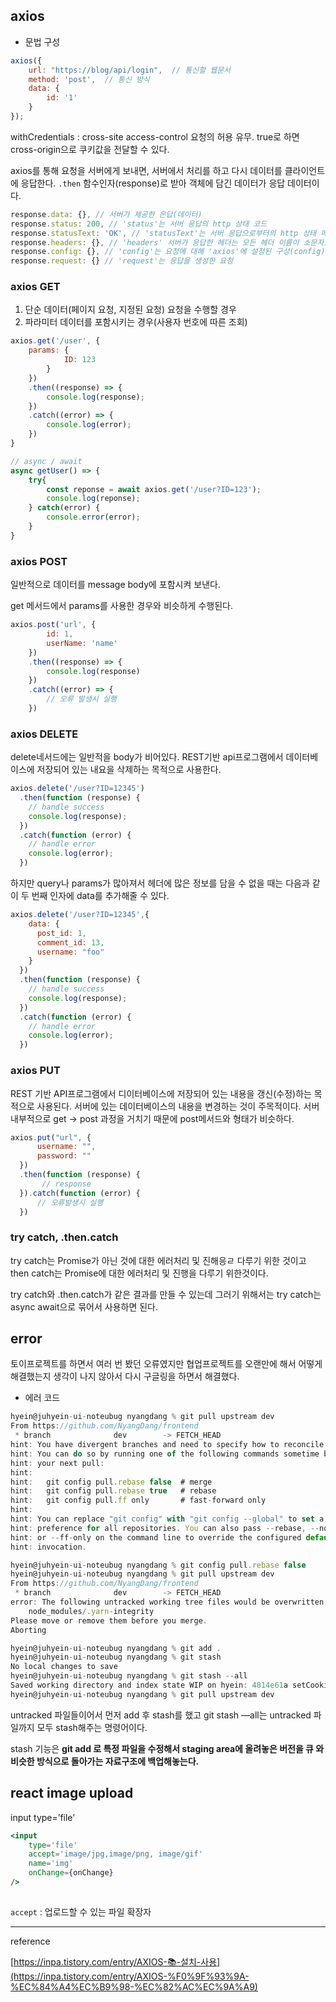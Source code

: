 ## axios

- 문법 구성

```jsx
axios({
	url: "https://blog/api/login",  // 통신할 웹문서
	method: 'post',  // 통신 방식
	data: {
		id: '1'
	}
});
```

withCredentials : cross-site access-control 요청의 허용 유무. true로 하면 cross-origin으로 쿠키값을 전달할 수 있다.

axios를 통해 요청을 서버에게 보내면, 서버에서 처리를 하고 다시 데이터를 클라이언트에 응답한다. `.then` 함수인자(response)로 받아 객체에 담긴 데이터가 응답 데이터이다.

```jsx
response.data: {}, // 서버가 제공한 은답(데이터)
response.status: 200, // 'status'는 서버 응답의 http 상태 코드
response.statusText: 'OK', // 'statusText'는 서버 응답으로부터의 http 상태 메시지
response.headers: {}, // 'headers' 서버가 응답한 헤더는 모든 헤더 이름이 소문자로 제공
response.config: {}, // 'config'는 요청에 대해 'axios'에 설정된 구성(config)
response.request: {} // 'request'는 응답을 생성한 요청
```

### axios GET

1. 단순 데이터(페이지 요청, 지정된 요청) 요청을 수행할 경우
2. 파라미터 데이터를 포함시키는 경우(사용자 번호에 따른 조회)

```jsx
axios.get('/user', {
	params: {
			ID: 123
		}
	})
	.then((response) => {
		console.log(response);
	})
	.catch((error) => {
		console.log(error);
	})
}

// async / await
async getUser() => {
	try{
		const reponse = await axios.get('/user?ID=123');
		console.log(reponse);
	} catch(error) {
		console.error(error);
	}
}
```

### axios POST

일반적으로 데이터를 message body에 포함시켜 보낸다. 

get 메서드에서 params를 사용한 경우와 비슷하게 수행된다.

```jsx
axios.post('url', {
		id: 1,
		userName: 'name'
	})
	.then((response) => {
		console.log(response)
	})
	.catch((error) => {
		// 오류 발생시 실행
	})
```

### axios DELETE

delete네서드에는 일반적을 body가 비어있다. REST기반 api프로그램에서 데이터베이스에 저장되어 있는 내요을 삭제하는 목적으로 사용한다.

```jsx
axios.delete('/user?ID=12345')
  .then(function (response) {
    // handle success
    console.log(response);
  })
  .catch(function (error) {
    // handle error
    console.log(error);
  })
```

하지만 query나 params가 많아져서 헤더에 많은 정보를 담을 수 없을 때는 다음과 같이 두 번째 인자에 data를 추가해줄 수 있다.

```jsx
axios.delete('/user?ID=12345',{
    data: {
      post_id: 1,
      comment_id: 13,
      username: "foo"
    }
  })
  .then(function (response) {
    // handle success
    console.log(response);
  })
  .catch(function (error) {
    // handle error
    console.log(error);
  })
```

### axios PUT

REST 기반 API프로그램에서 디이터베이스에 저장되어 있는 내용을 갱신(수정)하는 목적으로 사용된다. 서버에 있는 데이터베이스의 내용을 변경하는 것이 주목적이다. 서버 내부적으로 get → post 과정을 거치기 때문에 post메서드와 형태가 비슷하다.

```jsx
axios.put("url", {
      username: "",
      password: ""
  })
  .then(function (response) {
       // response  
  }).catch(function (error) {
      // 오류발생시 실행
  })
```

### try catch, .then.catch

try catch는 Promise가 아닌 것에 대한 에러처리 및 진해응ㄹ 다루기 위한 것이고 then catch는 Promise에 대한 에러처리 및 진행을 다루기 위한것이다.

try catch와 .then.catch가 같은 결과를 만들 수 있는데 그러기 위해서는 try catch는 async await으로 묶어서 사용하면 된다.

## error

토이프로젝트를 하면서 여러 번 봤던 오류였지만 협업프로젝트를 오랜만에 해서 어떻게 해결했는지 생각이 나지 않아서 다시 구글링을 하면서 해결했다. 

- 에러 코드

```jsx
hyein@juhyein-ui-noteubug nyangdang % git pull upstream dev
From https://github.com/NyangDang/frontend
 * branch              dev        -> FETCH_HEAD
hint: You have divergent branches and need to specify how to reconcile them.
hint: You can do so by running one of the following commands sometime before
hint: your next pull:
hint: 
hint:   git config pull.rebase false  # merge
hint:   git config pull.rebase true   # rebase
hint:   git config pull.ff only       # fast-forward only
hint: 
hint: You can replace "git config" with "git config --global" to set a default
hint: preference for all repositories. You can also pass --rebase, --no-rebase,
hint: or --ff-only on the command line to override the configured default per
hint: invocation.
```

```jsx
hyein@juhyein-ui-noteubug nyangdang % git config pull.rebase false
hyein@juhyein-ui-noteubug nyangdang % git pull upstream dev
From https://github.com/NyangDang/frontend
 * branch              dev        -> FETCH_HEAD
error: The following untracked working tree files would be overwritten by merge:
	node_modules/.yarn-integrity
Please move or remove them before you merge.
Aborting
```

```jsx
hyein@juhyein-ui-noteubug nyangdang % git add .
hyein@juhyein-ui-noteubug nyangdang % git stash
No local changes to save
hyein@juhyein-ui-noteubug nyangdang % git stash --all
Saved working directory and index state WIP on hyein: 4814e61a setCookis
hyein@juhyein-ui-noteubug nyangdang % git pull upstream dev
```

untracked 파일들이어서 먼저 add 후 stash를 했고 git stash —all는 untracked 파일까지 모두 stash해주는 명령어이다.

stash 기능은 **git add 로 특정 파일을 수정해서 staging area에 올려놓은 버전을 큐 와 비슷한 방식으로 돌아가는 자료구조에 백업해놓는다.**

   
   ## react image upload

input type=’file’

```jsx
<input 
	type='file'
	accept='image/jpg,image/png, image/gif'
	name='img'
	onChange={onChange}
/>
	
```

`accept` : 업로드할 수 있는 파일 확장자

---

reference

[https://inpa.tistory.com/entry/AXIOS-📚-설치-사용](https://inpa.tistory.com/entry/AXIOS-%F0%9F%93%9A-%EC%84%A4%EC%B9%98-%EC%82%AC%EC%9A%A9)
